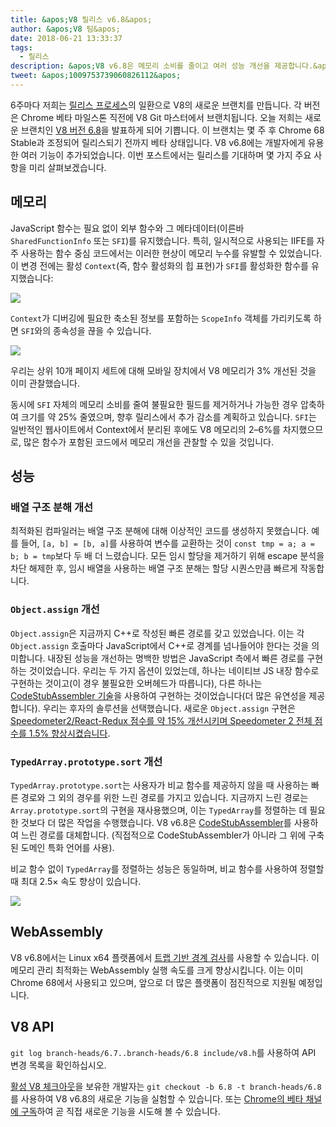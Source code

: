 ```yaml
---
title: &apos;V8 릴리스 v6.8&apos;
author: &apos;V8 팀&apos;
date: 2018-06-21 13:33:37
tags:
  - 릴리스
description: &apos;V8 v6.8은 메모리 소비를 줄이고 여러 성능 개선을 제공합니다.&apos;
tweet: &apos;1009753739060826112&apos;
---
```

6주마다 저희는 [릴리스 프로세스](/docs/release-process)의 일환으로 V8의 새로운 브랜치를 만듭니다. 각 버전은 Chrome 베타 마일스톤 직전에 V8 Git 마스터에서 브랜치됩니다. 오늘 저희는 새로운 브랜치인 [V8 버전 6.8](https://chromium.googlesource.com/v8/v8.git/+log/branch-heads/6.8)을 발표하게 되어 기쁩니다. 이 브랜치는 몇 주 후 Chrome 68 Stable과 조정되어 릴리스되기 전까지 베타 상태입니다. V8 v6.8에는 개발자에게 유용한 여러 기능이 추가되었습니다. 이번 포스트에서는 릴리스를 기대하며 몇 가지 주요 사항을 미리 살펴보겠습니다.

<!--truncate-->
## 메모리

JavaScript 함수는 필요 없이 외부 함수와 그 메타데이터(이른바 `SharedFunctionInfo` 또는 `SFI`)를 유지했습니다. 특히, 일시적으로 사용되는 IIFE를 자주 사용하는 함수 중심 코드에서는 이러한 현상이 메모리 누수를 유발할 수 있었습니다. 이 변경 전에는 활성 `Context`(즉, 함수 활성화의 힙 표현)가 `SFI`를 활성화한 함수를 유지했습니다:

![](/_img/v8-release-68/context-jsfunction-before.svg)

`Context`가 디버깅에 필요한 축소된 정보를 포함하는 `ScopeInfo` 객체를 가리키도록 하면 `SFI`와의 종속성을 끊을 수 있습니다.

![](/_img/v8-release-68/context-jsfunction-after.svg)

우리는 상위 10개 페이지 세트에 대해 모바일 장치에서 V8 메모리가 3% 개선된 것을 이미 관찰했습니다.

동시에 `SFI` 자체의 메모리 소비를 줄여 불필요한 필드를 제거하거나 가능한 경우 압축하여 크기를 약 25% 줄였으며, 향후 릴리스에서 추가 감소를 계획하고 있습니다. `SFI`는 일반적인 웹사이트에서 Context에서 분리된 후에도 V8 메모리의 2–6%를 차지했으므로, 많은 함수가 포함된 코드에서 메모리 개선을 관찰할 수 있을 것입니다.

## 성능

### 배열 구조 분해 개선

최적화된 컴파일러는 배열 구조 분해에 대해 이상적인 코드를 생성하지 못했습니다. 예를 들어, `[a, b] = [b, a]`를 사용하여 변수를 교환하는 것이 `const tmp = a; a = b; b = tmp`보다 두 배 더 느렸습니다. 모든 임시 할당을 제거하기 위해 escape 분석을 차단 해제한 후, 임시 배열을 사용하는 배열 구조 분해는 할당 시퀀스만큼 빠르게 작동합니다.

### `Object.assign` 개선

`Object.assign`은 지금까지 C++로 작성된 빠른 경로를 갖고 있었습니다. 이는 각 `Object.assign` 호출마다 JavaScript에서 C++로 경계를 넘나들어야 한다는 것을 의미합니다. 내장된 성능을 개선하는 명백한 방법은 JavaScript 측에서 빠른 경로를 구현하는 것이었습니다. 우리는 두 가지 옵션이 있었는데, 하나는 네이티브 JS 내장 함수로 구현하는 것이고(이 경우 불필요한 오버헤드가 따릅니다), 다른 하나는 [CodeStubAssembler 기술](/blog/csa)을 사용하여 구현하는 것이었습니다(더 많은 유연성을 제공합니다). 우리는 후자의 솔루션을 선택했습니다. 새로운 `Object.assign` 구현은 [Speedometer2/React-Redux 점수를 약 15% 개선시키며 Speedometer 2 전체 점수를 1.5% 향상시켰습니다](https://chromeperf.appspot.com/report?sid=d9ea9a2ae7cd141263fde07ea90da835cf28f5c87f17b53ba801d4ac30979558&start_rev=550155&end_rev=552590).

### `TypedArray.prototype.sort` 개선

`TypedArray.prototype.sort`는 사용자가 비교 함수를 제공하지 않을 때 사용하는 빠른 경로와 그 외의 경우를 위한 느린 경로를 가지고 있습니다. 지금까지 느린 경로는 `Array.prototype.sort`의 구현을 재사용했으며, 이는 `TypedArray`를 정렬하는 데 필요한 것보다 더 많은 작업을 수행했습니다. V8 v6.8은 [CodeStubAssembler](/blog/csa)를 사용하여 느린 경로를 대체합니다. (직접적으로 CodeStubAssembler가 아니라 그 위에 구축된 도메인 특화 언어를 사용).

비교 함수 없이 `TypedArray`를 정렬하는 성능은 동일하며, 비교 함수를 사용하여 정렬할 때 최대 2.5× 속도 향상이 있습니다.

![](/_img/v8-release-68/typedarray-sort.svg)

## WebAssembly

V8 v6.8에서는 Linux x64 플랫폼에서 [트랩 기반 경계 검사](https://docs.google.com/document/d/17y4kxuHFrVxAiuCP_FFtFA2HP5sNPsCD10KEx17Hz6M/edit)를 사용할 수 있습니다. 이 메모리 관리 최적화는 WebAssembly 실행 속도를 크게 향상시킵니다. 이는 이미 Chrome 68에서 사용되고 있으며, 앞으로 더 많은 플랫폼이 점진적으로 지원될 예정입니다.

## V8 API

`git log branch-heads/6.7..branch-heads/6.8 include/v8.h`를 사용하여 API 변경 목록을 확인하십시오.

[활성 V8 체크아웃](/docs/source-code#using-git)을 보유한 개발자는 `git checkout -b 6.8 -t branch-heads/6.8`를 사용하여 V8 v6.8의 새로운 기능을 실험할 수 있습니다. 또는 [Chrome의 베타 채널에 구독](https://www.google.com/chrome/browser/beta.html)하여 곧 직접 새로운 기능을 시도해 볼 수 있습니다.
